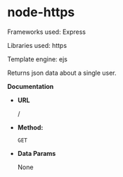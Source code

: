 # node-https

Frameworks used:
Express

Libraries used:
https

Template engine:
ejs

Returns json data about a single user.


**Documentation**

* **URL**

  /

* **Method:**

  `GET`

* **Data Params**

  None

